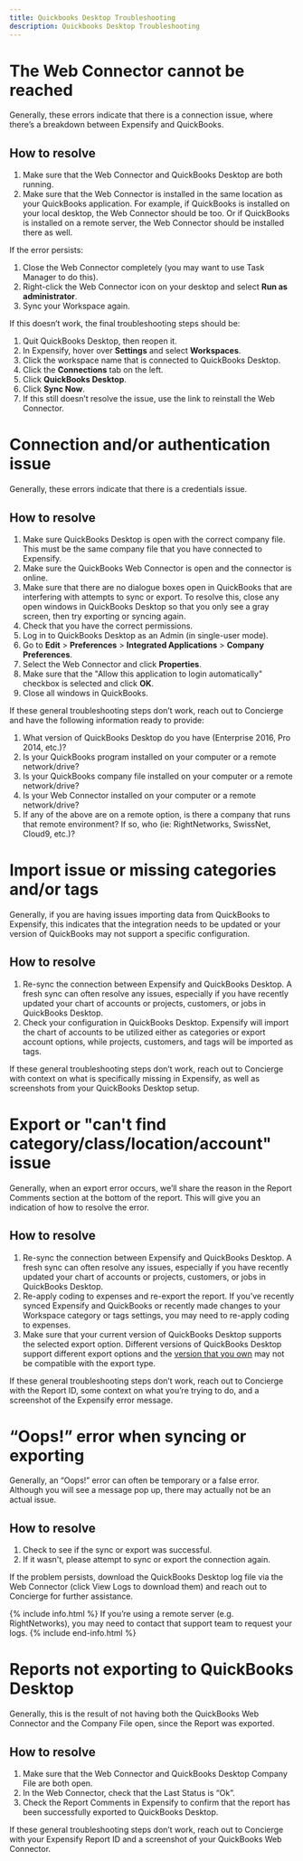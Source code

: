 ```yaml
---
title: Quickbooks Desktop Troubleshooting
description: Quickbooks Desktop Troubleshooting
---
```


# The Web Connector cannot be reached

Generally, these errors indicate that there is a connection issue, where there’s a breakdown between Expensify and QuickBooks.

## How to resolve

1. Make sure that the Web Connector and QuickBooks Desktop are both running.
2. Make sure that the Web Connector is installed in the same location as your QuickBooks application. For example, if QuickBooks is installed on your local desktop, the Web Connector should be too. Or if QuickBooks is installed on a remote server, the Web Connector should be installed there as well.

If the error persists:
 
1. Close the Web Connector completely (you may want to use Task Manager to do this). 
2. Right-click the Web Connector icon on your desktop and select **Run as administrator**. 
3. Sync your Workspace again.  

If this doesn’t work, the final troubleshooting steps should be:

1. Quit QuickBooks Desktop, then reopen it. 
2. In Expensify, hover over **Settings** and select **Workspaces**. 
3. Click the workspace name that is connected to QuickBooks Desktop.
4. Click the **Connections** tab on the left. 
5. Click **QuickBooks Desktop**.
6. Click **Sync Now**.
7. If this still doesn’t resolve the issue, use the link to reinstall the Web Connector. 

# Connection and/or authentication issue

Generally, these errors indicate that there is a credentials issue.

## How to resolve

1. Make sure QuickBooks Desktop is open with the correct company file. This must be the same company file that you have connected to Expensify.
2. Make sure the QuickBooks Web Connector is open and the connector is online.
3. Make sure that there are no dialogue boxes open in QuickBooks that are interfering with attempts to sync or export. To resolve this, close any open windows in QuickBooks Desktop so that you only see a gray screen, then try exporting or syncing again.
4. Check that you have the correct permissions. 
5. Log in to QuickBooks Desktop as an Admin (in single-user mode). 
6. Go to **Edit** > **Preferences** > **Integrated Applications** > **Company Preferences**.
7. Select the Web Connector and click **Properties**. 
8. Make sure that the "Allow this application to login automatically" checkbox is selected and click **OK**.
9. Close all windows in QuickBooks.

If these general troubleshooting steps don’t work, reach out to Concierge and have the following information ready to provide:

1. What version of QuickBooks Desktop do you have (Enterprise 2016, Pro 2014, etc.)?
2. Is your QuickBooks program installed on your computer or a remote network/drive?
3. Is your QuickBooks company file installed on your computer or a remote network/drive?
4. Is your Web Connector installed on your computer or a remote network/drive?
5. If any of the above are on a remote option, is there a company that runs that remote environment? If so, who (ie: RightNetworks, SwissNet, Cloud9, etc.)?

# Import issue or missing categories and/or tags

Generally, if you are having issues importing data from QuickBooks to Expensify, this indicates that the integration needs to be updated or your version of QuickBooks may not support a specific configuration.

## How to resolve

1. Re-sync the connection between Expensify and QuickBooks Desktop. A fresh sync can often resolve any issues, especially if you have recently updated your chart of accounts or projects, customers, or jobs in QuickBooks Desktop.
2. Check your configuration in QuickBooks Desktop. Expensify will import the chart of accounts to be utilized either as categories or export account options, while projects, customers, and tags will be imported as tags.

If these general troubleshooting steps don’t work, reach out to Concierge with context on what is specifically missing in Expensify, as well as screenshots from your QuickBooks Desktop setup.

# Export or "can't find category/class/location/account" issue

Generally, when an export error occurs, we’ll share the reason in the Report Comments section at the bottom of the report. This will give you an indication of how to resolve the error.

## How to resolve

1. Re-sync the connection between Expensify and QuickBooks Desktop. A fresh sync can often resolve any issues, especially if you have recently updated your chart of accounts or projects, customers, or jobs in QuickBooks Desktop.
2. Re-apply coding to expenses and re-export the report. If you’ve recently synced Expensify and QuickBooks or recently made changes to your Workspace category or tags settings, you may need to re-apply coding to expenses. 
3. Make sure that your current version of QuickBooks Desktop supports the selected export option. Different versions of QuickBooks Desktop support different export options and the [version that you own](https://quickbooks.intuit.com/desktop/) may not be compatible with the export type. 

If these general troubleshooting steps don’t work, reach out to Concierge with the Report ID, some context on what you’re trying to do, and a screenshot of the Expensify error message.

# “Oops!” error when syncing or exporting

Generally, an “Oops!” error can often be temporary or a false error. Although you will see a message pop up, there may actually not be an actual issue. 

## How to resolve

1. Check to see if the sync or export was successful.
2. If it wasn't, please attempt to sync or export the connection again.

If the problem persists, download the QuickBooks Desktop log file via the Web Connector (click View Logs to download them) and reach out to Concierge for further assistance.

{% include info.html %}
If you’re using a remote server (e.g. RightNetworks), you may need to contact that support team to request your logs.
{% include end-info.html %}

# Reports not exporting to QuickBooks Desktop

Generally, this is the result of not having both the QuickBooks Web Connector and the Company File open, since the Report was exported.

## How to resolve

1. Make sure that the Web Connector and QuickBooks Desktop Company File are both open.
2. In the Web Connector, check that the Last Status is “Ok”.
3. Check the Report Comments in Expensify to confirm that the report has been successfully exported to QuickBooks Desktop.

If these general troubleshooting steps don’t work, reach out to Concierge with your Expensify Report ID and a screenshot of your QuickBooks Web Connector.

